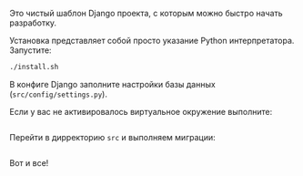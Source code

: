 Это чистый шаблон Django проекта, с которым можно быстро начать разработку.

Установка представляет собой просто указание Python интерпретатора. Запустите:

```bash
./install.sh
```

В конфиге Django заполните настройки базы данных (`src/config/settings.py`).

Если у вас не активировалось виртуальное окружение выполните:

```sourse env/bin/acrtivate
```

Перейти в дирректорию `src` и выполняем миграции:

```python manage.py migrate
```

Вот и все!